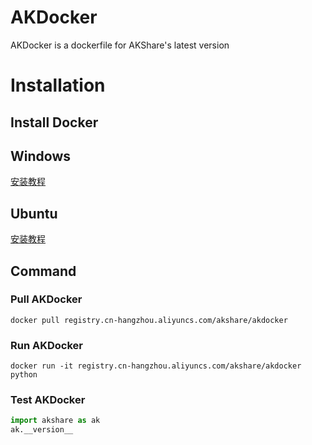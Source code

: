 # AKDocker

AKDocker is a dockerfile for AKShare's latest version

# Installation

## Install Docker

## Windows

[安装教程](https://www.cnblogs.com/skatesky/archive/2019/12/05/11987955.html)

## Ubuntu

[安装教程](https://www.jianshu.com/p/28d41eb592b0)

## Command

### Pull AKDocker

```
docker pull registry.cn-hangzhou.aliyuncs.com/akshare/akdocker
```

### Run AKDocker

```
docker run -it registry.cn-hangzhou.aliyuncs.com/akshare/akdocker python
```

### Test AKDocker

```python
import akshare as ak
ak.__version__
```
